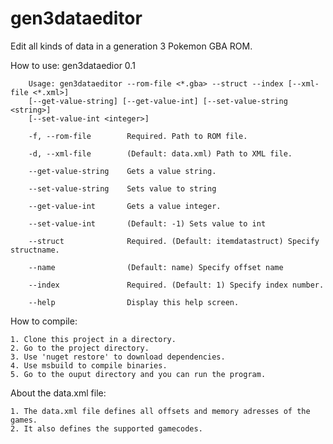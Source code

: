 # gen3dataeditor
Edit all kinds of data in a generation 3 Pokemon GBA ROM.

How to use:
        gen3dataedior 0.1

        Usage: gen3dataeditor --rom-file <*.gba> --struct --index [--xml-file <*.xml>]
        [--get-value-string] [--get-value-int] [--set-value-string <string>]
        [--set-value-int <integer>]

        -f, --rom-file        Required. Path to ROM file.

        -d, --xml-file        (Default: data.xml) Path to XML file.

        --get-value-string    Gets a value string.

        --set-value-string    Sets value to string

        --get-value-int       Gets a value integer.

        --set-value-int       (Default: -1) Sets value to int

        --struct              Required. (Default: itemdatastruct) Specify structname.

        --name                (Default: name) Specify offset name

        --index               Required. (Default: 1) Specify index number.

        --help                Display this help screen.
    
  
How to compile:
  
    1. Clone this project in a directory.
    2. Go to the project directory.
    3. Use 'nuget restore' to download dependencies.
    4. Use msbuild to compile binaries.
    5. Go to the ouput directory and you can run the program.
    
 About the data.xml file:
  
    1. The data.xml file defines all offsets and memory adresses of the games.
    2. It also defines the supported gamecodes.
    
    
